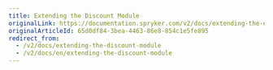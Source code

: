 ```yaml
---
title: Extending the Discount Module
originalLink: https://documentation.spryker.com/v2/docs/extending-the-discount-module
originalArticleId: 65d0df84-3bea-4463-86e8-854c1e5fe895
redirect_from:
  - /v2/docs/extending-the-discount-module
  - /v2/docs/en/extending-the-discount-module
---
```



